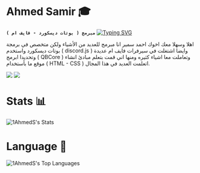 # Ahmed Samir 🎓

**`مبرمج ( بوتات ديسكورد - فايف ام )`**
[![Typing SVG](https://readme-typing-svg.demolab.com?font=Fira+Code&size=30&pause=1000&color=FFFFFF&center=true&vCenter=true&width=435&lines=About+Me)](https://git.io/typing-svg)

اهلا وسهلا معك اخوك احمد سمير انا مبرمج للعديد من الأشياء ولكن متخصص في برمجة بوتات ديسكورد واستخدم ( discord.js ) وايضا اشتغلت في سيرفرات فايف ام عديدة وتحديدا ابرمج ( QBCore ) وتعاملت معا اشياء كثيره ومنها اني قمت بتعلم مبادئ انشاء موقع ما بأستخدام ( HTML - CSS ) اتعلمت العديد في هذا المجال.

[![](https://dcbadge.limes.pink/api/server/hTkzz2ZzJA)](https://discord.gg/hTkzz2ZzJA)
[![](https://www.instagram.com/nsl2j)](https://img.shields.io/badge/Instagram-%23E4405F.svg?style=for-the-badge&logo=Instagram&logoColor=white)

# Stats 📊

![1AhmedS's Stats](https://github-readme-stats.vercel.app/api?username=1AhmedS&theme=tokyonight&show_icons=true&hide_border=false&count_private=false)

# Language 🌆

![1AhmedS's Top Languages](https://github-readme-stats.vercel.app/api/top-langs/?username=1AhmedS&theme=tokyonight&show_icons=true&hide_border=false&layout=compact)
